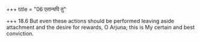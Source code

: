 +++
title = "06 एतान्यपि तु"

+++
18.6 But even these actions should be performed leaving aside attachment
and the desire for rewards, O Arjuna; this is My certain and best
conviction.
